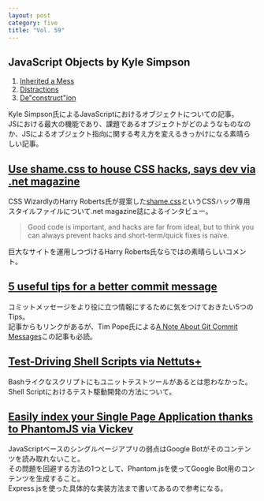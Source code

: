 ```yaml
---
layout: post
category: five
title: "Vol. 59"
---
```


## JavaScript Objects by Kyle Simpson

1. [Inherited a Mess](http://davidwalsh.name/javascript-objects)
2. [Distractions](http://davidwalsh.name/javascript-objects-distractions)
3. [De"construct"ion](http://davidwalsh.name/javascript-objects-deconstruction)

Kyle Simpson氏によるJavaScriptにおけるオブジェクトについての記事。  
JSにおける最大の機能であり、課題であるオブジェクトがどのようなものなのか、JSによるオブジェクト指向に関する考え方を変えるきっかけになる素晴らしい記事。

## [Use shame.css to house CSS hacks, says dev via .net magazine](http://www.netmagazine.com/news/use-shamecss-house-css-hacks-says-dev-132699)

CSS WizardlyのHarry Roberts氏が提案した[shame.css](http://csswizardry.com/2013/04/shame-css/)というCSSハック専用スタイルファイルについて.net magazine誌によるインタビュー。

> Good code is important, and hacks are far from ideal, but to think you can always prevent hacks and short-term/quick fixes is naïve.

巨大なサイトを運用しつづけるHarry Roberts氏ならではの素晴らしいコメント。

## [5 useful tips for a better commit message](http://robots.thoughtbot.com/post/48933156625/5-useful-tips-for-a-better-commit-message)

コミットメッセージをより役に立つ情報にするために気をつけておきたい5つのTips。  
記事からもリンクがあるが、Tim Pope氏による[A Note About Git Commit Messages](http://tbaggery.com/2008/04/19/a-note-about-git-commit-messages.html)この記事も必読。

## [Test-Driving Shell Scripts via Nettuts+](http://net.tutsplus.com/tutorials/tools-and-tips/test-driving-shell-scripts/)

Bashライクなスクリプトにもユニットテストツールがあるとは思わなかった。  
Shell Scriptにおけるテスト駆動開発の方法について。

## [Easily index your Single Page Application thanks to PhantomJS via Vickev](https://vickev.com/?_escaped_fragment_=%2Farticle%2Feasily-index-your-single-page-application-thanks-to-phantomjs)

JavaScriptベースのシングルページアプリの弱点はGoogle Botがそのコンテンツを読み取れないこと。  
その問題を回避する方法の1つとして、Phantom.jsを使ってGoogle Bot用のコンテンツを生成すること。  
Express.jsを使った具体的な実装方法まで書いてあるので参考になる。